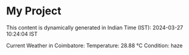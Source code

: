 # My Project

This content is dynamically generated in Indian Time (IST): 2024-03-27 10:24:04 IST


Current Weather in Coimbatore:
Temperature: 28.88 °C
Condition: haze
